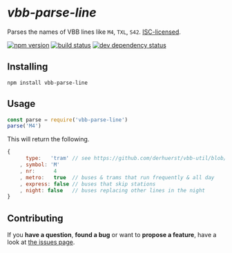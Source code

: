 # *vbb-parse-line*

Parses the names of VBB lines like `M4`, `TXL`, `S42`. [ISC-licensed](license.md).

[![npm version](https://img.shields.io/npm/v/vbb-parse-line.svg)](https://www.npmjs.com/package/vbb-parse-line)
[![build status](https://img.shields.io/travis/derhuerst/vbb-parse-line.svg)](https://travis-ci.org/derhuerst/vbb-parse-line)
[![dev dependency status](https://img.shields.io/david/dev/derhuerst/vbb-parse-line.svg)](https://david-dm.org/derhuerst/vbb-parse-line#info=devDependencies)


## Installing

```shell
npm install vbb-parse-line
```


## Usage

```js
const parse = require('vbb-parse-line')
parse('M4')
```

This will return the following.

```js
{
	  type:   'tram' // see https://github.com/derhuerst/vbb-util/blob/475afef/products.js#L108-L117
	, symbol: 'M'
	, nr:      4
	, metro:   true  // buses & trams that run frequently & all day
	, express: false // buses that skip stations
	, night: false   // buses replacing other lines in the night
}
```


## Contributing

If you **have a question**, **found a bug** or want to **propose a feature**, have a look at [the issues page](https://github.com/derhuerst/vbb-parse-line/issues).
